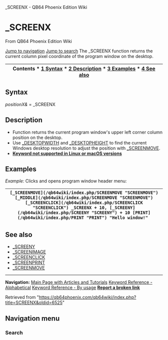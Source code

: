 


\_SCREENX - QB64 Phoenix Edition Wiki








# \_SCREENX



From QB64 Phoenix Edition Wiki



[Jump to navigation](#mw-head)
[Jump to search](#searchInput)
The \_SCREENX function returns the current column pixel coordinate of the program window on the desktop.


  






| Contents * [1 Syntax](#Syntax) * [2 Description](#Description) * [3 Examples](#Examples) * [4 See also](#See_also) |
| --- |


## Syntax


*positionX&* = \_SCREENX
  




## Description


* Function returns the current program window's upper left corner column position on the desktop.
* Use [\_DESKTOPWIDTH](/qb64wiki/index.php/DESKTOPWIDTH "DESKTOPWIDTH") and [\_DESKTOPHEIGHT](/qb64wiki/index.php/DESKTOPHEIGHT "DESKTOPHEIGHT") to find the current Windows desktop resolution to adjust the position with [\_SCREENMOVE](/qb64wiki/index.php/SCREENMOVE "SCREENMOVE").
* **[Keyword not supported in Linux or macOS versions](/qb64wiki/index.php/Keywords_currently_not_supported_by_QB64#Keywords_not_supported_in_Linux_or_macOS_versions "Keywords currently not supported by QB64")**


  




## Examples


*Example:* Clicks and opens program window header menu:





| ``` [_SCREENMOVE](/qb64wiki/index.php/SCREENMOVE "SCREENMOVE") [_MIDDLE](/qb64wiki/index.php/SCREENMOVE "SCREENMOVE") [_SCREENCLICK](/qb64wiki/index.php/SCREENCLICK "SCREENCLICK") _SCREENX + 10, [_SCREENY](/qb64wiki/index.php/SCREENY "SCREENY") + 10 [PRINT](/qb64wiki/index.php/PRINT "PRINT") "Hello window!"  ``` |
| --- |


  




## See also


* [\_SCREENY](/qb64wiki/index.php/SCREENY "SCREENY")
* [\_SCREENIMAGE](/qb64wiki/index.php/SCREENIMAGE "SCREENIMAGE")
* [\_SCREENCLICK](/qb64wiki/index.php/SCREENCLICK "SCREENCLICK")
* [\_SCREENPRINT](/qb64wiki/index.php/SCREENPRINT "SCREENPRINT")
* [\_SCREENMOVE](/qb64wiki/index.php/SCREENMOVE "SCREENMOVE")


  






---


**Navigation:**
[Main Page with Articles and Tutorials](/qb64wiki/index.php/Main_Page "Main Page")
[Keyword Reference - Alphabetical](/qb64wiki/index.php/Keyword_Reference_-_Alphabetical "Keyword Reference - Alphabetical")
[Keyword Reference - By usage](/qb64wiki/index.php/Keyword_Reference_-_By_usage "Keyword Reference - By usage")
**[Report a broken link](https://qb64phoenix.com/forum/showthread.php?tid=2800)**  





Retrieved from "<https://qb64phoenix.com/qb64wiki/index.php?title=SCREENX&oldid=6525>"




## Navigation menu








### Search





















